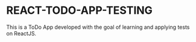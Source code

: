 # REACT-TODO-APP-TESTING
This is a ToDo App developed with the goal of learning and applying tests on ReactJS.
